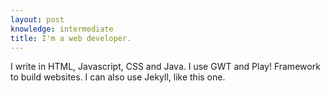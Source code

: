 ```yaml
---
layout: post
knowledge: intermediate 
title: I'm a web developer.
---
```


I write in HTML, Javascript, CSS and Java. I use GWT and Play! Framework to build websites. I can also use Jekyll, like this one.